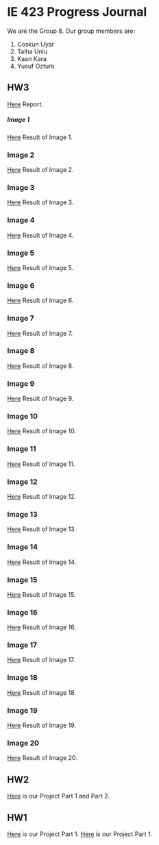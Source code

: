 # IE 423 Progress Journal

We are the Group 8. Our group members are:
1. Coskun Uyar
2. Talha Unlu
3. Kaan Kara
4. Yusuf Ozturk

## HW3
[Here](files/HW2part1part2.html) Report.
##### Image 1
[Here](files/HW2part1part2.html) Result of Image 1.
### Image 2
[Here](files/HW2part1part2.html) Result of Image 2.
### Image 3
[Here](files/HW2part1part2.html) Result of Image 3.
### Image 4
[Here](files/HW2part1part2.html) Result of Image 4.
### Image 5
[Here](files/HW2part1part2.html) Result of Image 5.
### Image 6
[Here](files/HW2part1part2.html) Result of Image 6.
### Image 7
[Here](files/HW2part1part2.html) Result of Image 7.
### Image 8
[Here](files/HW2part1part2.html) Result of Image 8.
### Image 9
[Here](files/HW2part1part2.html) Result of Image 9.
### Image 10
[Here](files/HW2part1part2.html) Result of Image 10.
### Image 11
[Here](files/HW2part1part2.html) Result of Image 11.
### Image 12
[Here](files/HW2part1part2.html) Result of Image 12.
### Image 13
[Here](files/HW2part1part2.html) Result of Image 13.
### Image 14
[Here](files/HW2part1part2.html) Result of Image 14.
### Image 15
[Here](files/HW2part1part2.html) Result of Image 15.
### Image 16
[Here](files/HW2part1part2.html) Result of Image 16.
### Image 17
[Here](files/HW2part1part2.html) Result of Image 17.
### Image 18
[Here](files/HW2part1part2.html) Result of Image 18.
### Image 19
[Here](files/HW2part1part2.html) Result of Image 19.
### Image 20
[Here](files/HW2part1part2.html) Result of Image 20.

## HW2
[Here](files/HW2part1part2.html) is our Project Part 1 and Part 2.

## HW1
[Here](files/part1.html) is our Project Part 1.
[Here](files/part2.html) is our Project Part 1.
